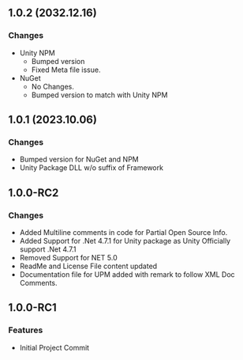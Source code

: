 ## 1.0.2 (2032.12.16)
### Changes
- Unity NPM
  - Bumped version
  - Fixed Meta file issue.
- NuGet
  - No Changes.
  - Bumped version to match with Unity NPM

## 1.0.1 (2023.10.06)
### Changes
- Bumped version for NuGet and NPM
- Unity Package DLL w/o suffix of Framework

## 1.0.0-RC2
### Changes
- Added Multiline comments in code for Partial Open Source Info.
- Added Support for .Net 4.7.1 for Unity package as Unity Officially support .Net 4.7.1
- Removed Support for NET 5.0
- ReadMe and License File content updated
- Documentation file for UPM added with remark to follow XML Doc Comments.

## 1.0.0-RC1
### Features
* Initial Project Commit
